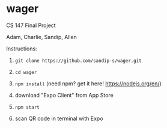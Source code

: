 # wager
CS 147 Final Project

Adam, Charlie, Sandip, Allen

Instructions:

1) `git clone https://github.com/sandip-s/wager.git`

2) `cd wager`

3) `npm install` (need npm? get it here! https://nodejs.org/en/)

4) download "Expo Client" from App Store

5) `npm start`

6) scan QR code in terminal with Expo
